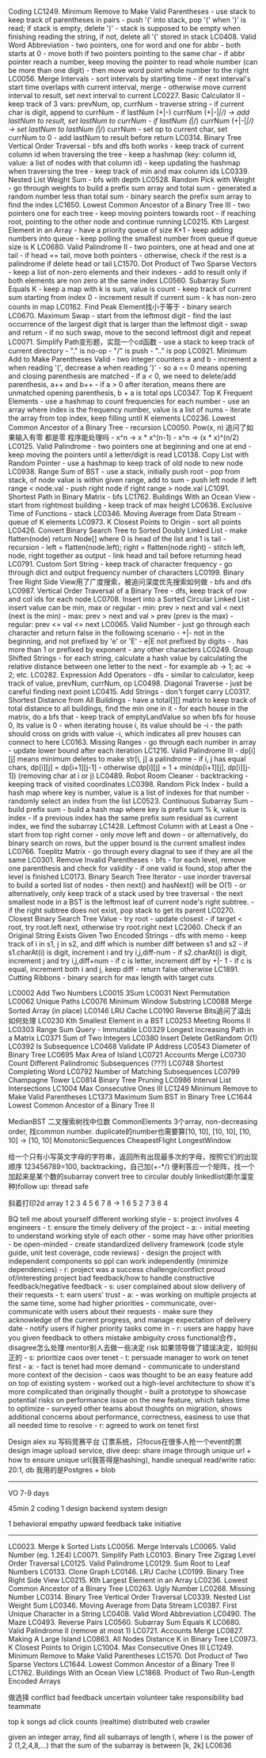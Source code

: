 Coding
LC1249. Minimum Remove to Make Valid Parentheses
    - use stack to keep track of parentheses in pairs
    - push '(' into stack, pop '(' when ')' is read; if stack is empty, delete ')'
    - stack is supposed to be empty when finishing reading the string, if not, delete all '(' stored in stack
LC0408. Valid Word Abbreviation
    - two pointers, one for word and one for abbr
    - both starts at 0
    - move both if two pointers pointing to the same char
    - if abbr pointer reach a number, keep moving the pointer to read whole number (can be more than one digit)
    - then move word point whole number to the right
LC0056. Merge Intervals
    - sort intervals by starting time
    - if next interval's start time overlaps with current interval, merge
    - otherwise move current interval to result, set next interval to current
LC0227. Basic Calculator II
    - keep track of 3 vars: prevNum, op, currNum
    - traverse string
    - if current char is digit, append to currNum
    - if lastNum (+|-) currNum (+|-|*|/) -> add lastNum to result, set lastNum to currNum
    - if lastNum (*|/) currNum (+|-|*|/) -> set lastNum to lastNum (*|/) currNum
    - set op to current char, set currNum to 0
    - add lastNum to result before return
LC0314. Binary Tree Vertical Order Traversal
    - bfs and dfs both works
    - keep track of current column id when traversing the tree
    - keep a hashmap (key: column id, value: a list of nodes with that column id)
    - keep updating the hashmap when traversing the tree
    - keep track of min and max column ids
LC0339. Nested List Weight Sum
    - bfs with depth
LC0528. Random Pick with Weight
    - go through weights to build a prefix sum array and total sum
    - generated a random number less than total sum
    - binary search the prefix sum array to find the index
LC1650. Lowest Common Ancestor of a Binary Tree III
    - two pointers one for each tree
    - keep moving pointers towards root
    - if reaching root, pointing to the other node and continue running
LC0215. Kth Largest Element in an Array
    - have a priority queue of size K+1
    - keep adding numbers into queue
    - keep polling the smallest number from queue if queue size is K
LC0680. Valid Palindrome II
    - two pointers, one at head and one at tail
    - if head == tail, move both pointers
    - otherwise, check if the rest is a palindrome if delete head or tail
LC1570. Dot Product of Two Sparse Vectors
    - keep a list of non-zero elements and their indexes
    - add to result only if both elements are non zero at the same index
LC0560. Subarray Sum Equals K
    - keep a map with k is sum, value is count
    - keep track of current sum starting from index 0
    - increment result if current sum - k has non-zero counts in map
LC0162. Find Peak Element找小于等于
    - binary search
LC0670. Maximum Swap
    - start from the leftmost digit
    - find the last occurrence of the largest digit that is larger than the leftmost digit
    - swap and return
    - if no such swap, move to the second leftmost digit and repeat
LC0071. Simplify Path变形题，实现一个cd函数
    - use a stack to keep track of current directory
    - "." is no-op
    - "/" is push
    - ".." is pop
LC0921. Minimum Add to Make Parentheses Valid
    - two integer counters a and b
    - increment a when reading '(', decrease a when reading ')'
    - so a == 0 means opening and closing parenthesis are matched
    - if a < 0, we need to delete/add parenthesis, a++ and b++
    - if a > 0 after iteration, means there are unmatched opening parenthesis, b + a is total ops
LC0347. Top K Frequent Elements
    - use a hashmap to count frequencies for each number
    - use an array where index is the frequency number, value is a list of nums
    - iterate the array from top index, keep filling until K elements
LC0236. Lowest Common Ancestor of a Binary Tree
    - recursion
LC0050. Pow(x, n) 追问了如果输入有零 都是零 程序能处理吗
    - x^n -> x * x^(n-1)
    - x^n -> (x * x)^(n/2)
LC0125. Valid Palindrome
    - two pointers one at beginning and one at end
    - keep moving the pointers until a letter/digit is read
LC0138. Copy List with Random Pointer
    - use a hashmap to keep track of old node to new node
LC0938. Range Sum of BST
    - use a stack, initially push root
    - pop from stack, of node value is within given range, add to sum
    - push left node if left range < node.val
    - push right node if right range > node.val
LC1091. Shortest Path in Binary Matrix
    - bfs
LC1762. Buildings With an Ocean View
    - start from rightmost building
    - keep track of max height
LC0636. Exclusive Time of Functions
    - stack
LC0346. Moving Average from Data Stream
    - queue of K elements
LC0973. K Closest Points to Origin
    - sort all points
LC0426. Convert Binary Search Tree to Sorted Doubly Linked List
    - make flatten(node) return Node[] where 0 is head of the list and 1 is tail
    - recursion
    - left = flatten(node.left); right = flatten(node.right)
    - stitch left, node, right together as output
    - link head and tail before returning head
LC0791. Custom Sort String
    - keep track of character frequency
    - go through dict and output frequency number of characters
LC0199. Binary Tree Right Side View用了广度搜索，被追问深度优先搜索如何做
    - bfs and dfs
LC0987. Vertical Order Traversal of a Binary Tree
    - dfs, keep track of row and col ids for each node
LC0708. Insert into a Sorted Circular Linked List
    - insert value can be min, max or regular
    - min: prev > next and val < next (next is the min)
    - max: prev > next and val > prev (prev is the max)
    - regular: prev <= val <= next
LC0065. Valid Number
    - just go through each character and return false in the following scenario
    - +|- not in the beginning, and not prefixed by 'e' or 'E'
    - e|E not prefixed by digits
    - . has more than 1 or prefixed by exponent
    - any other characters
LC0249. Group Shifted Strings
    - for each string, calculate a hash value by calculating the relative distance between one letter to the next
    - for example ab -> 1; ac -> 2; etc.
LC0282. Expression Add Operators
    - dfs
    - similar to calculator, keep track of value, prevNum, currNum, op
LC0498. Diagonal Traverse
    - just be careful finding next point
LC0415. Add Strings
    - don't forget carry
LC0317. Shortest Distance from All Buildings
    - have a total[][] matrix to keep track of total distance to all buildings, find the min one in it
    - for each house in the matrix, do a bfs that
    - keep track of emptyLandValue so when bfs for house 0, its value is 0
    - when iterating house i, its value should be -i
    - the path should cross on grids with value -i, which indicates all prev houses can connect to here
LC0163. Missing Ranges
    - go through each number in array
    - update lower bound after each iteration
LC1216. Valid Palindrome III
    - dp[i][j] means minimum deletes to make str[i, j] a palindrome
    - if i, j has equal chars, dp[i][j] = dp[i+1][j-1]
    - otherwise dp[i][j] = 1 + min(dp[i+1][j], dp[i][j-1]) (removing char at i or j)
LC0489. Robot Room Cleaner
    - backtracking
    - keeping track of visited coordinates
LC0398. Random Pick Index
    - build a hash map where key is number, value is a list of indexes for that number
    - randomly select an index from the list
LC0523. Continuous Subarray Sum
    - build prefix sum
    - build a hash map where key is prefix sum % k, value is index
    - if a previous index has the same prefix sum residual as current index, we find the subarray
LC1428. Leftmost Column with at Least a One
    - start from top right corner
    - only move left and down
    - or alternatively, do binary search on rows, but the upper bound is the current smallest index
LC0766. Toeplitz Matrix
    - go through every diagnal to see if they are all the same
LC0301. Remove Invalid Parentheses
    - bfs
    - for each level, remove one parenthesis and check for validity
    - if one valid is found, stop after the level is finished
LC0173. Binary Search Tree Iterator
    - use inorder traversal to build a sorted list of nodes
    - then next() and hasNext() will be O(1)
    - or alternatively, only keep track of a stack used by tree traversal
    - the next smallest node in a BST is the leftmost leaf of current node's right subtree.
    - if the right subtree does not exist, pop stack to get its parent
LC0270. Closest Binary Search Tree Value
    - try root
    - update closest
    - if target < root, try root.left next, otherwise try root.right next
LC2060. Check if an Original String Exists Given Two Encoded Strings
    - dfs with memo
    - keep track of i in s1, j in s2, and diff which is number diff between s1 and s2
    - if s1.charAt(i) is digit, increment i and try i,j,diff-num
    - if s2.charAt(i) is digit, increment j and try i,j,diff+num
    - if c is letter, increment diff by +|- 1
    - if c is equal, increment both i and j, keep diff
    - return false otherwise
LC1891. Cutting Ribbons
    - binary search for max length with target cuts 


LC0002 Add Two Numbers
LC0015 3Sum
LC0031 Next Permutation
LC0062 Unique Paths
LC0076 Minimum Window Substring
LC0088 Merge Sorted Array (in place)
LC0146 LRU Cache
LC0190 Reverse Bits追问了溢出如何处理
LC0230 Kth Smallest Element in a BST
LC0253 Meeting Rooms II
LC0303 Range Sum Query - Immutable
LC0329 Longest Increasing Path in a Matrix
LC0371 Sum of Two Integers
LC0380 Insert Delete GetRandom O(1)
LC0392 Is Subsequence
LC0468 Validate IP Address
LC0543 Diameter of Binary Tree
LC0695 Max Area of Island
LC0721 Accounts Merge
LC0730 Count Different Palindromic Subsequences (???)
LC0748 Shortest Completing Word
LC0792 Number of Matching Subsequences
LC0799 Champagne Tower
LC0814 Binary Tree Pruning
LC0986 Interval List Intersections
LC1004 Max Consecutive Ones III
LC1249 Minimum Remove to Make Valid Parentheses
LC1373 Maximum Sum BST in Binary Tree
LC1644 Lowest Common Ancestor of a Binary Tree II

MedianBST 二叉搜索树找中位数
CommonElements 3个array, non-decreasing order, 找common number. duplicate的number也需要算[10, 10], [10, 10], [10, 10] -> [10, 10]
MonotonicSequences
CheapestFlight
LongestWindow

给一个只有小写英文字母的字符串，返回所有出现最多次的字母，按照它们的出现顺序
123456789=100, backtracking，自己加(+-*/)
便利答应一个矩阵，找一个加起来是某个数的subarray
convert tree to circular doubly linkedlist(斯尔溜变种)follow up: thread safe


斜着打印2d array
1 2 3 4
5 6 7 8
-> 1 6
   5
   2 7
   3 8
   4


BQ
tell me about yourself
different working style
    - s: project involves 4 engineers
    - t: ensure the timely delivery of the project
    - a:
        - initial meeting to understand working style of each other
        - some may have other priorities
        - be open-minded
        - create standardized delivery framework (code style guide, unit test coverage, code reviews)
        - design the project with independent components so ppl can work independently (minimize dependencies)
    - r: project was a success
challenge/conflict
proud of/interesting project
bad feedback/how to handle constructive feedback/negative feedback
    - s: user complained about slow delivery of their requests
    - t: earn users' trust
    - a:
        - was working on multiple projects at the same time, some had higher priorities
        - communicate, over-communicate with users about their requests
        - make sure they acknowledge of the current progress, and manage expectation of delivery date
        - notify users if higher priority tasks come in
    - r: users are happy
have you given feedback to others
mistake
ambiguity
cross functional合作，disagree怎么处理
mentor别人去做一些决定
risk
如果领导做了错误决定，如何纠正的
    - s: prioritize caos over tenet
    - t: persuade manager to work on tenet first
    - a:
        - fact is tenet had more demand
        - communicate to understand more context of the decision
        - caos was thought to be an easy feature add on top of existing system
        - worked out a high-level architecture to show it's more complicated than originally thought
        - built a prototype to showcase potential risks on performance issue on the new feature, which takes time to optimize
        - surveyed other teams about thoughts on migration, shows additional concerns about performance, correctness, easiness to use that all needed time to resolve 
    - r: agreed to work on tenet first

Design
alex xu
写码竞赛平台
订票系统，只focus在很多人抢一个event的票
design image upload service, dive deep: share image through unique url + how to ensure unique url(我答得是hashing), handle unequal read/write ratio: 20:1, db 我用的是Postgres + blob






------------------------------------------------------------------------------------------------------------------------
VO
7-9 days

45min
2 coding
1 design
    backend system design

1 behavioral
empathy
upward feedback
take initiative

-----------------
LC0023. Merge k Sorted Lists
LC0056. Merge Intervals
LC0065. Valid Number (eg. 1.2E4)
LC0071. Simplify Path
LC0103. Binary Tree Zigzag Level Order Traversal
LC0125. Valid Palindrome
LC0129. Sum Root to Leaf Numbers
LC0133. Clone Graph
LC0146. LRU Cache
LC0199. Binary Tree Right Side View
LC0215. Kth Largest Element in an Array
LC0236. Lowest Common Ancestor of a Binary Tree
LC0263. Ugly Number
LC0268. Missing Number
LC0314. Binary Tree Vertical Order Traversal
LC0339. Nested List Weight Sum
LC0346. Moving Average from Data Stream
LC0387. First Unique Character in a String
LC0408. Valid Word Abbreviation
LC0490. The Maze
LC0493. Reverse Pairs
LC0560. Subarray Sum Equals K
LC0680. Valid Palindrome II (remove at most 1)
LC0721. Accounts Merge
LC0827. Making A Large Island
LC0863. All Nodes Distance K in Binary Tree
LC0973. K Closest Points to Origin
LC1004. Max Consecutive Ones III
LC1249. Minimum Remove to Make Valid Parentheses
LC1570. Dot Product of Two Sparse Vectors
LC1644. Lowest Common Ancestor of a Binary Tree II
LC1762. Buildings With an Ocean View
LC1868. Product of Two Run-Length Encoded Arrays

做选择
conflict
bad feedback
uncertain
volunteer take responsibility
bad teammate

top k songs
ad click counts (realtime)
distributed web crawler


given an integer array, find all subarrays of length l, where l is the power of 2 (1,2,4,8,...)
that the sum of the subarray is between [k, 2k]
LC0636
